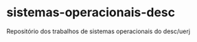 sistemas-operacionais-desc
==========================

Repositório dos trabalhos de sistemas operacionais do desc/uerj
